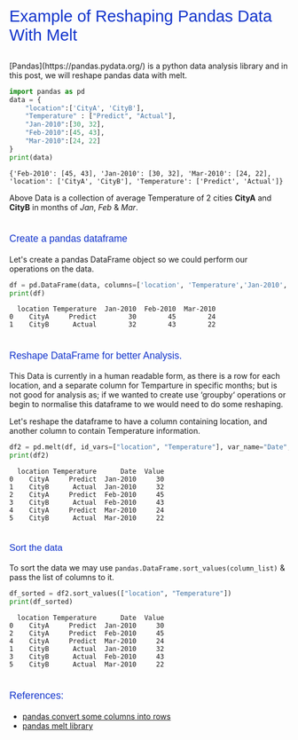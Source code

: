
<p style="font-family: Arial; font-size:2.1em;color:#1234CC; font-style:bold"><br> 
Example of Reshaping Pandas Data With Melt </p>

<p>[Pandas](https://pandas.pydata.org/) is a python data analysis library and in this post, we will reshape pandas data with melt.</p>


```python
import pandas as pd
data = {
    "location":['CityA', 'CityB'],   
    "Temperature" : ["Predict", "Actual"],
    "Jan-2010":[30, 32],
    "Feb-2010":[45, 43],
    "Mar-2010":[24, 22]
}
print(data)
```

    {'Feb-2010': [45, 43], 'Jan-2010': [30, 32], 'Mar-2010': [24, 22], 'location': ['CityA', 'CityB'], 'Temperature': ['Predict', 'Actual']}


Above Data is a collection of  average Temperature of 2 cities **CityA** and **CityB** in months of _Jan_, _Feb_ & _Mar_.

<p style="font-family:Arial; font-size:1.25em; color:#1234CC; font-style:bold"><br>
Create a pandas dataframe</p>

Let's create a pandas DataFrame object so we could perform our operations on the data.


```python
df = pd.DataFrame(data, columns=['location', 'Temperature','Jan-2010', 'Feb-2010', 'Mar-2010'])
print(df)
```

      location Temperature  Jan-2010  Feb-2010  Mar-2010
    0    CityA     Predict        30        45        24
    1    CityB      Actual        32        43        22


<p style="font-family:Arial; font-size:1.25em; font-style:bold; color:#1234CC"><br>
Reshape DataFrame for better Analysis.</p>

<p>This Data is currently in a human readable form, as there is a row for each location, and a separate column for Temparture in specific months; but is not good for analysis as; if we wanted to create use ‘groupby‘ operations or begin to normalise this dataframe to we would need to do some reshaping.

Let's reshape the dataframe to have a column containing location, and another column to contain Temperature information.</p>


```python
df2 = pd.melt(df, id_vars=["location", "Temperature"], var_name="Date", value_name="Value")
print(df2)
```

      location Temperature      Date  Value
    0    CityA     Predict  Jan-2010     30
    1    CityB      Actual  Jan-2010     32
    2    CityA     Predict  Feb-2010     45
    3    CityB      Actual  Feb-2010     43
    4    CityA     Predict  Mar-2010     24
    5    CityB      Actual  Mar-2010     22


<p style="font-family:Arial; font-size:1.2em; font-style:bold; color:#1234CC"><br>
Sort the data</p>

To sort the data we may use `pandas.DataFrame.sort_values(column_list)` & pass the list of columns to it.


```python
df_sorted = df2.sort_values(["location", "Temperature"])
print(df_sorted)
```

      location Temperature      Date  Value
    0    CityA     Predict  Jan-2010     30
    2    CityA     Predict  Feb-2010     45
    4    CityA     Predict  Mar-2010     24
    1    CityB      Actual  Jan-2010     32
    3    CityB      Actual  Feb-2010     43
    5    CityB      Actual  Mar-2010     22


<p style="font-family:Arial; color:#1234CC; font-size:1.3em; font-style:bold"><br>
References:</p>

* [pandas convert some columns into rows](https://stackoverflow.com/questions/28654047/pandas-convert-some-columns-into-rows)
* [pandas melt library](https://pandas.pydata.org/pandas-docs/stable/generated/pandas.melt.html)
